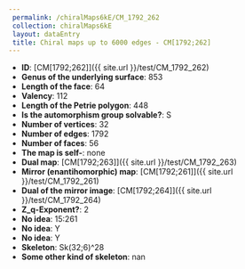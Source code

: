 ```yaml
--- 
 permalink: /chiralMaps6kE/CM_1792_262 
 collection: chiralMaps6kE
 layout: dataEntry
 title: Chiral maps up to 6000 edges - CM[1792;262]
---
```


- **ID**: [CM[1792;262]]({{ site.url }}/test/CM_1792_262)
- **Genus of the underlying surface**: 853
- **Length of the face**: 64
- **Valency**: 112
- **Length of the Petrie polygon**: 448
- **Is the automorphism group solvable?**: S
- **Number of vertices**: 32
- **Number of edges**: 1792
- **Number of faces**: 56
- **The map is self-**: none
- **Dual map**: [CM[1792;263]]({{ site.url }}/test/CM_1792_263)
- **Mirror (enantihomorphic) map**: [CM[1792;261]]({{ site.url }}/test/CM_1792_261)
- **Dual of the mirror image**: [CM[1792;264]]({{ site.url }}/test/CM_1792_264)
- **Z_q-Exponent?**: 2
- **No idea**:  15:261
- **No idea**: Y
- **No idea**: Y
- **Skeleton**: Sk(32;6)^28
- **Some other kind of skeleton**: nan
